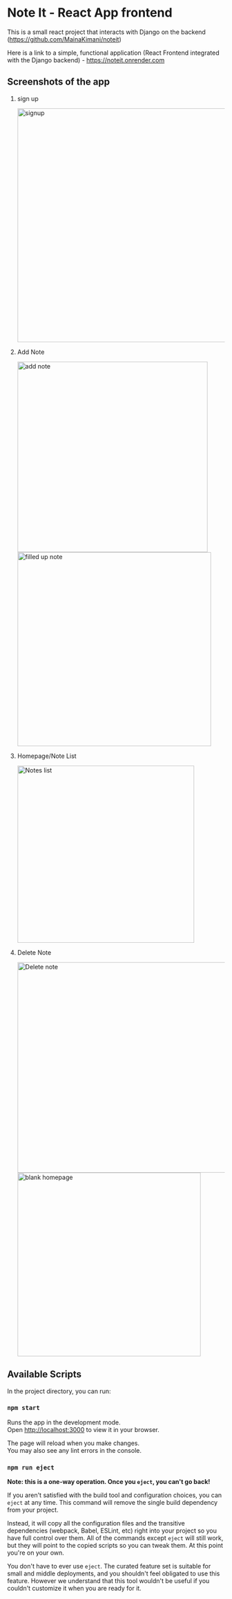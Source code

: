 # Note It - React App frontend

This is a small react project that interacts with Django on the backend (https://github.com/MainaKimani/noteit)

Here is a link to a simple, functional application (React Frontend integrated with the Django backend) - https://noteit.onrender.com

## Screenshots of the app
1. sign up

    <img width="540" alt="signup" src="https://user-images.githubusercontent.com/48632817/214040015-d9d72358-faa0-4476-9e5d-af5e02a3f06f.png">

2. Add Note
    
    <img width="440" alt="add note" src="https://user-images.githubusercontent.com/48632817/214040977-36fd17e8-d768-4c24-aa0f-1bdad9ddf7d7.png"> <img width="448" alt="filled up note" src="https://user-images.githubusercontent.com/48632817/214040992-0340409d-9c08-4680-8a0a-1cdecf280650.png">

3. Homepage/Note List 
    
    <img width="409" alt="Notes list" src="https://user-images.githubusercontent.com/48632817/214040687-9bfac891-a980-4000-8f58-50a542a5aab8.png">
    
 4. Delete Note
 
    <img width="486" alt="Delete note" src="https://user-images.githubusercontent.com/48632817/214042102-1e52a963-7440-4cd9-9093-59930db3bc16.png">
    
    <img width="424" alt="blank homepage" src="https://user-images.githubusercontent.com/48632817/214042312-e95f885c-4a57-4648-9233-b688cd07f540.png">
    
   
    

## Available Scripts

In the project directory, you can run:

### `npm start`

Runs the app in the development mode.\
Open [http://localhost:3000](http://localhost:3000) to view it in your browser.

The page will reload when you make changes.\
You may also see any lint errors in the console.


### `npm run eject`

**Note: this is a one-way operation. Once you `eject`, you can't go back!**

If you aren't satisfied with the build tool and configuration choices, you can `eject` at any time. This command will remove the single build dependency from your project.

Instead, it will copy all the configuration files and the transitive dependencies (webpack, Babel, ESLint, etc) right into your project so you have full control over them. All of the commands except `eject` will still work, but they will point to the copied scripts so you can tweak them. At this point you're on your own.

You don't have to ever use `eject`. The curated feature set is suitable for small and middle deployments, and you shouldn't feel obligated to use this feature. However we understand that this tool wouldn't be useful if you couldn't customize it when you are ready for it.
